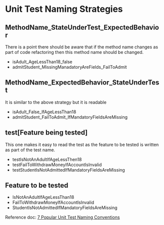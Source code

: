 # Unit Test Naming Strategies

## MethodName_StateUnderTest_ExpectedBehavior
  There is a point there should be aware that if the method name changes as part of code refactoring then this method name should be changed.
  - isAdult_AgeLessThan18_false
  - admitStudent_MissingManadatoryAreFields_FailToAdmit
## MethodName_ExpectedBehavior_StateUnderTest
  It is similar to the above strategy but it is readable
  - isAdult_False_IfAgeLessThan18
  - admitStudent_FailToAdmit_IfMandatoryFieldsAreMissing
## test[Feature being tested]
  This one makes it easy to read the test as the feature to be tested is written as part of the test name.  
  - testIsNotAnAdultIfAgeLessThen18
  - testFailToWithdrawMoneyIfAccountIsInvalid
  - testStudentIsNotAdmittedIfMandatoryFieldsAreMissing
## Feature to be tested
  - IsNotAnAdultIfAgeLessThan18
  - FailToWithdrawMoneyIfAccountIsInvalid
  - StudentIsNotAdmittedIfMandatoryFieldsAreMissing

Reference doc:
<a href="https://dzone.com/articles/7-popular-unit-test-naming">7 Popular Unit Test Naming Conventions</a>
